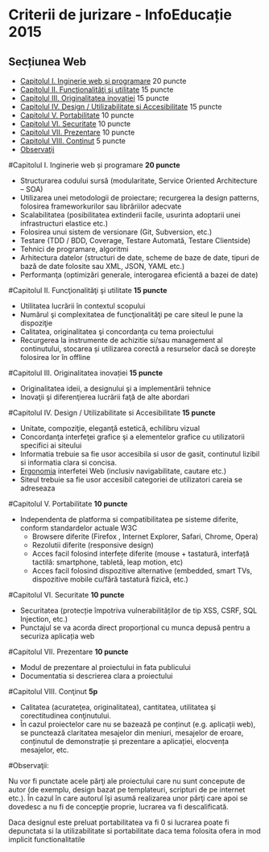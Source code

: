 Criterii de jurizare - InfoEducație 2015
===============================
Secțiunea Web
--------------------

- [Capitolul I. Inginerie web și programare](#capitolul-i-inginerie-web-și-programare-10-puncte) 20 puncte
- [Capitolul II. Funcţionalităţi şi utilitate](#capitolul-ii-funcţionalităţi-și-utilitate-20-puncte) 15 puncte
- [Capitolul III. Originalitatea inovației](#capitolul-iii-originalitatea-inovației-20-puncte) 15 puncte
- [Capitolul IV. Design / Utilizabilitate si Accesibilitate](#capitolul-iv-design-utilizabilitate-si-accesibilitate-20-puncte) 15 puncte
- [Capitolul V. Portabilitate](#capitolul-v-portabilitate-15-puncte) 10 puncte
- [Capitolul VI. Securitate](#capitolul-vi-securitate-15-puncte) 10 puncte
- [Capitolul VII. Prezentare](#capitolul-vii-prezentare-15-puncte) 10 puncte
- [Capitolul VIII. Conţinut](#capitolul-viii-conţinut-15-puncte) 5 puncte
- [Observaţii](#observaţii)

#Capitolul I. Inginerie web și programare **20 puncte**

- Structurarea codului sursă (modularitate, Service Oriented Architecture – SOA)
- Utilizarea unei metodologii de proiectare; recurgerea la design patterns, folosirea framework­urilor sau librăriilor adecvate
- Scalabilitatea (posibilitatea extinderii facile, usurinta adoptarii unei infrastructuri elastice etc.)
- Folosirea unui sistem de versionare (Git, Subversion, etc.)
- Testare (TDD / BDD, Coverage, Testare Automată, Testare Client­side)
- Tehnici de programare, algoritmi
- Arhitectura datelor (structuri de date, scheme de baze de date, tipuri de bază de date folosite sau XML, JSON, YAML etc.)
- Performanţa (optimizări generale, interogarea eficientă a bazei de date)

#Capitolul II. Funcţionalităţi şi utilitate **15 puncte**

- Utilitatea lucrării în contextul scopului
- Numărul şi complexitatea de funcţionalităţi pe care site­ul le pune la dispoziţie
- Calitatea, originalitatea şi concordanţa cu tema proiectului
- Recurgerea la instrumente de achizitie si/sau management al continutului, stocarea și utilizarea corectă a resurselor dacă se dorește folosirea lor în offline

#Capitolul III. Originalitatea inovației **15 puncte**

- Originalitatea ideii, a designului şi a implementării tehnice
- Inovaţii şi diferenţierea lucrării faţă de alte abordari

#Capitolul IV. Design / Utilizabilitate si Accesibilitate **15 puncte**

- Unitate, compoziţie, eleganţă estetică, echilibru vizual
- Concordanţa interfeţei grafice şi a elementelor grafice cu utilizatorii specifici ai site­ului
- Informatia trebuie sa fie usor accesibila si usor de gasit, continutul lizibil si informatia clara si concisa.
- [Ergonomia](http://dexonline.ro/definitie/ergonomie) interfetei Web (inclusiv navigabilitate, cautare etc.)
- Site­ul trebuie sa fie usor accesibil categoriei de utilizatori careia se adreseaza

#Capitolul V. Portabilitate **10 puncte**

- Independenta de platforma si compatibilitatea pe sisteme diferite, conform standardelor actuale W3C
    - Browsere diferite (Firefox , Internet Explorer, Safari, Chrome, Opera)
    - Rezolutii diferite (responsive design)
    - Acces facil folosind interfețe diferite (mouse + tastatură, interfață tactilă: smartphone, tabletă, leap motion, etc)
    - Acces facil folosind dispozitive alternative (embedded, smart TVs, dispozitive mobile cu/fără tastatură fizică, etc.)

#Capitolul VI. Securitate **10 puncte**

- Securitatea (protecție împotriva vulnerabilităților de tip XSS, CSRF, SQL Injection, etc.)
- Punctajul se va acorda direct proporțional cu munca depusă pentru a securiza aplicația web

#Capitolul VII. Prezentare **10 puncte**

- Modul de prezentare al proiectului in fata publicului
- Documentatia si descrierea clara a proiectului

#Capitolul VIII. Conţinut **5p**

- Calitatea (acurateţea, originalitatea), cantitatea, utilitatea şi corectitudinea conţinutului.
- În cazul proiectelor care nu se bazează pe conținut (e.g. aplicații web), se punctează claritatea mesajelor din meniuri, mesajelor de eroare, conținutul de demonstrație și prezentare a aplicației, elocvența mesajelor, etc.

#Observaţii:

Nu vor fi punctate acele părţi ale proiectului care nu sunt concepute de autor (de exemplu, design bazat pe template­uri, scripturi de pe internet etc.). În cazul în care autorul îşi asumă realizarea unor părţi care apoi se dovedesc a nu fi de concepţie proprie, lucrarea va fi descalificată.

Daca designul este preluat portabilitatea va fi 0 si lucrarea poate fi depunctata si la utilizabilitate si portabilitate daca tema folosita ofera in mod implicit functionalitatile
